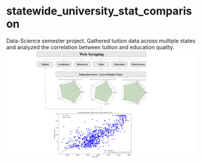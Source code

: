 # statewide_university_stat_comparison
Data-Science semester project.
Gathered tuition data across multiple states and analyzed the correlation between tuition and education quality.
![Descriptive Alt Text](pipeline.png)